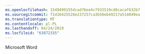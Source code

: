 ```yaml
---
ms.openlocfilehash: 1549499155dcad76ee4cf933519cd8cacaf632b7
ms.sourcegitcommit: f1d16425528e237257ca3b58eb49217a514849ea
ms.translationtype: MT
ms.contentlocale: pl-PL
ms.lasthandoff: 04/24/2019
ms.locfileid: "63872335"
---
```

Microsoft Word